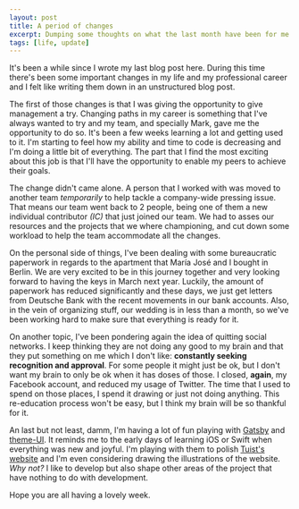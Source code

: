 ```yaml
---
layout: post
title: A period of changes
excerpt: Dumping some thoughts on what the last month have been for me in my personal and professional life. 
tags: [life, update]
---
```


It's been a while since I wrote my last blog post here.
During this time there's been some important changes in my life and my professional career and I felt like writing them down in an unstructured blog post.

The first of those changes is that I was giving the opportunity to give management a try.
Changing paths in my career is something that I've always wanted to try and my team, 
and specially Mark,
gave me the opportunity to do so.
It's been a few weeks learning a lot and getting used to it. 
I'm starting to feel how my ability and time to code is decreasing and I'm doing a little bit of everything.
The part that I find the most exciting about this job is that I'll have the opportunity to enable my peers to achieve their goals.

The change didn't came alone.
A person that I worked with was moved to another team *temporarily* to help tackle a company-wide pressing issue.
That means our team went back to 2 people,
being one of them a new individual contributor *(IC)* that just joined our team.
We had to asses our resources and the projects that we where championing, and cut down some workload to help the team accommodate all the changes.

On the personal side of things,
I've been dealing with some bureaucratic paperwork in regards to the apartment that María José and I bought in Berlin.
We are very excited to be in this journey together and very looking forward to having the keys in March next year.
Luckily,
the amount of paperwork has reduced significantly and these days, 
we just get letters from Deutsche Bank with the recent movements in our bank accounts.
Also, 
in the vein of organizing stuff,
our wedding is in less than a month,
so we've been working hard to make sure that everything is ready for it.

On another topic, 
I've been pondering again the idea of quitting social networks.
I keep thinking they are not doing any good to my brain and that they put something on me which I don't like:
**constantly seeking recognition and approval**.
For some people it might just be ok, but I don't want my brain to only be ok when it has doses of those.
I closed, **again**, my Facebook account, 
and reduced my usage of Twitter.
The time that I used to spend on those places, 
I spend it drawing or just not doing anything.
This re-education process won't be easy,
but I think my brain will be so thankful for it.

An last but not least, damm, I'm having a lot of fun playing with [Gatsby](https://www.gatsbyjs.org/) and [theme-UI](https://theme-ui.com/).
It reminds me to the early days of learning iOS or Swift when everything was new and joyful.
I'm playing with them to polish [Tuist's website](https://tuist.io) and I'm even considering drawing the illustrations of the website. *Why not?* I like to develop but also shape other areas of the project that have nothing to do with development.

Hope you are all having a lovely week.